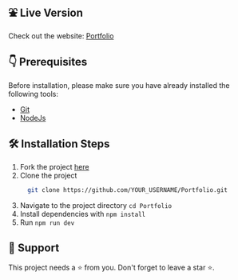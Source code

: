 
## ⛲ Live Version

Check out the website: [Portfolio](https://portfolio-five-nu-32.vercel.app/)


## 👇 Prerequisites

Before installation, please make sure you have already installed the following tools:

- [Git](https://git-scm.com/downloads)
- [NodeJs](https://nodejs.org/en/download/)

## 🛠️ Installation Steps

1. Fork the project [here](https://github.com/BomanStatic/Portfolio/fork)
2. Clone the project
   ```bash
     git clone https://github.com/YOUR_USERNAME/Portfolio.git
   ```
3. Navigate to the project directory `cd Portfolio`
4. Install dependencies with `npm install`
7. Run `npm run dev`
## 🙏 Support

This project needs a ⭐️ from you. Don't forget to leave a star ⭐️.
